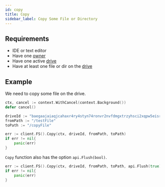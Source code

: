 ```yaml
---
id: copy
title: Copy
sidebar_label: Copy Some File or Directory
---
```


## Requirements
- IDE or text editor
- Have one [owner](../../roles/owner.md)
- Have one active [drive](../../built_in_features/drive/overview.md)
- Have at least one file or dir on the [drive](../../built_in_features/drive/overview.md)

## Example
We need to copy some file on the drive.

``` go
ctx, cancel := context.WithCancel(context.Background())
defer cancel()

driveId := "baegaajaiaqjcahaxr4ry4styn74ronvr2nvfdmgxtrzyhsci2xqpw5eisrisrgn5"
fromPath := "/testFile"
toPath := "/copyFile"

err := client.FS().Copy(ctx, driveId, fromPath, toPath)
if err != nil{
    panic(err)
}
```

`Copy` function also has the option `api.Flush(bool)`.

```go
err := client.FS().Copy(ctx, driveId, fromPath, toPath, api.Flush(true))
if err != nil{
    panic(err)
}
```